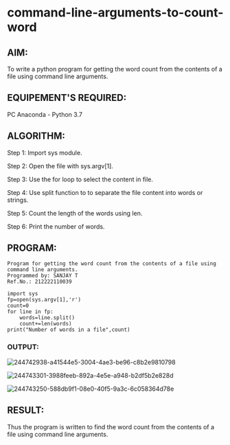 # command-line-arguments-to-count-word

## AIM:

To write a python program for getting the word count from the contents of a file using command line arguments.

## EQUIPEMENT'S REQUIRED: 

PC
Anaconda - Python 3.7

## ALGORITHM: 

Step 1: Import sys module.

Step 2: Open the file with sys.argv[1].

Step 3: Use the for loop to select the content in file.

Step 4: Use split function to to separate the file content into words or strings.

Step 5: Count the length of the words using len.

Step 6: Print the number of words.

## PROGRAM:
```
Program for getting the word count from the contents of a file using command line arguments.
Programmed by: SANJAY T
Ref.No.: 212222110039

import sys
fp=open(sys.argv[1],'r')
count=0
for line in fp:
    words=line.split()
    count+=len(words)
print("Number of words in a file",count)
```
### OUTPUT:

![244742938-a41544e5-3004-4ae3-be96-c8b2e9810798](https://github.com/sanjaythiyagarajan/command-line-arguments-to-count-word/assets/119409242/8bb08ae9-0d31-4819-88fa-8ff48c51cdde)

![244743301-3988feeb-892a-4e5e-a948-b2df5b2e828d](https://github.com/sanjaythiyagarajan/command-line-arguments-to-count-word/assets/119409242/647e79d7-ff02-44bb-9364-65dec989716d)

![244743250-588db9f1-08e0-40f5-9a3c-6c058364d78e](https://github.com/sanjaythiyagarajan/command-line-arguments-to-count-word/assets/119409242/212d54aa-9e85-499c-b434-f89ade0609a8)




## RESULT:

Thus the program is written to find the word count from the contents of a file using command line arguments.
